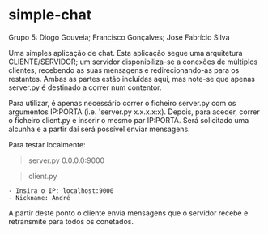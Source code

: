 # simple-chat

Grupo 5: Diogo Gouveia; Francisco Gonçalves; José Fabrício Silva

Uma simples aplicação de chat.
Esta aplicação segue uma arquitetura CLIENTE/SERVIDOR; um servidor disponibiliza-se a conexões de múltiplos clientes, recebendo as suas mensagens
e redirecionando-as para os restantes. Ambas as partes estão incluídas aqui, mas note-se que apenas server.py é destinado a correr num contentor.

Para utilizar, é apenas necessário correr o ficheiro server.py com os argumentos IP:PORTA (i.e. 'server.py x.x.x.x:x).
Depois, para aceder, correr o ficheiro client.py e inserir o mesmo par IP:PORTA. Será solicitado uma alcunha e a partir daí será possível enviar mensagens.

Para testar localmente:

> server.py 0.0.0.0:9000

> client.py

    - Insira o IP: localhost:9000
    - Nickname: André
   
A partir deste ponto o cliente envia mensagens que o servidor recebe e retransmite para todos os conetados.
